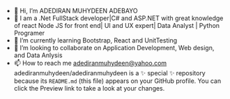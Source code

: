 - 👋 Hi, I’m ADEDIRAN MUHYDEEN ADEBAYO
- 👀 I am a .Net FullStack developer|C# and ASP.NET with great knowledge of react Node JS for front end| UI and UX expert| Data Analyst | Python Programer
- 🌱 I’m currently learning Bootstrap, React and UnitTesting
- 💞️ I’m looking to collaborate on Application Development, Web design, and Data Anlysis
- 📫 How to reach me adediranmuhydeen@yahoo.com
adediranmuhydeen/adediranmuhydeen is a ✨ special ✨ repository because its `README.md` (this file) appears on your GitHub profile.
You can click the Preview link to take a look at your changes.
